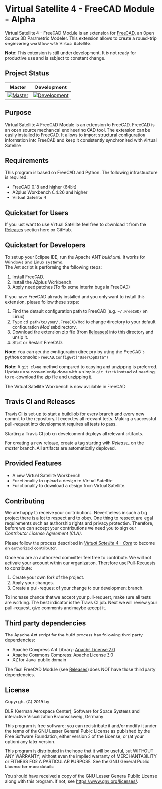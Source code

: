 # Virtual Satellite 4 - FreeCAD Module - Alpha

Virtual Satellite 4 - FreeCAD Module is an extension for [FreeCAD](https://freecadweb.org/), an Open Source 3D Parametric Modeler.
This extension allows to create a round-trip engineering workflow with Virtual Satellite.

**Note:** This extension is still under development. It is not ready for productive use and is subject to constant change.

## Project Status

| Master | Development | 
|:------:|:-----------:| 
|[![Master][master-status]][master-builds]|[![Development][development-status]][development-builds]| 

[master-status]: https://travis-ci.com/virtualsatellite/VirtualSatellite4-FreeCAD-mod.svg?branch=master 

[master-builds]: https://travis-ci.com/virtualsatellite/VirtualSatellite4-FreeCAD-mod 

[development-status]: https://travis-ci.com/virtualsatellite/VirtualSatellite4-FreeCAD-mod.svg?branch=development 

[development-builds]: https://travis-ci.com/virtualsatellite/VirtualSatellite4-FreeCAD-mod

## Purpose

Virtual Satellite 4 FreeCAD Module is an extension to FreeCAD. FreeCAD is an open source mechanical engineering CAD tool. The extension can be easily installed to FreeCAD. It allows to import structural configuration information into FreeCAD and keep it consistently synchronized with Virtual Satellite 

## Requirements 

This program is based on FreeCAD and Python. The following infrastructure is required:
 - FreeCAD 0.18 and higher (64bit)
 - A2plus Workbench 0.4.26 and higher
 - Virtual Satellite 4
 
## Quickstart for Users

If you just want to use Virtual Satellite feel free to download it from the [Releases](https://github.com/virtualsatellite/VirtualSatellite4-FreeCAD-mod/releases) section here on GitHub.

## Quickstart for Developers

To set up your Eclipse IDE, run the Apache ANT *build.xml*. It works for Windows and Linux systems.  
The Ant script is performing the following steps:
1. Install FreeCAD.
2. Install the A2plus Workbench.
3. Apply need patches (To fix some interim bugs in FreeCAD)

If you have FreeCAD already installed and you only want to install this extension, please follow these steps:
1. Find the default configuration path to FreeCAD (e.g. `~/.FreeCAD/` on Linux)   
2. Type `cd path/to/your/.FreeCAD/Mod` to change directory  to your default configuration _Mod_ subdirectory.   
3. Download the extension zip file (from [Releases](https://github.com/virtualsatellite/VirtualSatellite4-FreeCAD-mod/releases)) into this directory and unzip it.   
4. Start or Restart FreeCAD.

**Note:** You can get the configuration directory by using the FreeCAD's python console: `FreeCAD.ConfigGet("UserAppData")` 

**Note:** A `git clone` method compared to copying and unzipping is preferred. Updates are conveniently done with a simple `git fetch` instead of needing to re-download the zip file and unzipping it.  


The Virtual Satellite Workbench is now available in FreeCAD

## Travis CI and Releases

Travis CI is set-up to start a build job for every branch and every new commit to the repository. It executes all relevant tests. Making a successful pull-request into development requires all tests to pass.

Starting a Travis CI job on development deploys all relevant artifacts.

For creating a new release, create a tag starting with *Release_* on the *master* branch. All artifacts are automatically deployed.

## Provided Features

- A new Virtual Satellite Workbench
- Functionality to upload a design to Virtual Satellite.
- Functionality to download a design from Virtual Satellite.

## Contributing

We are happy to receive your contributions. Nevertheless in such a big project there is a lot to respect and to obey. 
One thing to respect are legal requirements such as authorship rights and privacy protection. 
Therefore, before we can accept your contributions we need you to sign our *Contributor License Agreement (CLA)*.

Please follow the process described in *[Virtual Satellite 4 - Core](https://github.com/virtualsatellite/VirtualSatellite4-Core)* to become an authorized contributor. 

Once you are an authorized committer feel free to contribute. We will not activate your account within our organization. Therefore use Pull-Requests to contribute:

1. Create your own fork of the project.
2. Apply your changes.
3. Create a pull-request of your change to our development branch.

To increase chance that we accept your pull-request, make sure all tests are working. The best indicator is the Travis CI job. Next we will review your pull-request, give comments and maybe accept it.

## Third party dependencies

The Apache Ant script for the build process has following third party dependencies:
- Apache Compress Ant Library: [Apache License 2.0](http://www.apache.org/licenses/)
- Apache Commons Compress: [Apache License 2.0](http://www.apache.org/licenses/)
- XZ for Java: public domain

The final FreeCAD Module (see [Releases](https://github.com/virtualsatellite/VirtualSatellite4-FreeCAD-mod/releases)) does NOT have those third party dependencies.

## License

Copyright (C) 2019 by

   DLR (German Aerospace Center),
   Software for Space Systems and interactive Visualization
   Braunschweig, Germany

This program is free software: you can redistribute it and/or modify
it under the terms of the GNU Lesser General Public License as published by
the Free Software Foundation, either version 3 of the License, or
(at your option) any later version.

This program is distributed in the hope that it will be useful,
but WITHOUT ANY WARRANTY; without even the implied warranty of
MERCHANTABILITY or FITNESS FOR A PARTICULAR PURPOSE.  See the
GNU General Public License for more details.

You should have received a copy of the GNU Lesser General Public License
along with this program.  If not, see <https://www.gnu.org/licenses/>.
